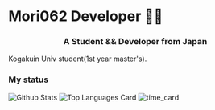 # Mori062 Developer 👨‍💻
<h3 align="center">A Student && Developer from Japan</h3>
Kogakuin Univ student(1st year master's).

### My status

![Github Stats](http://github-profile-summary-cards.vercel.app/api/cards/profile-details?username=Mori062&theme=nord_bright)
![Top Languages Card](http://github-profile-summary-cards.vercel.app/api/cards/most-commit-language?username=Mori062&theme=nord_bright)
![time_card](http://github-profile-summary-cards.vercel.app/api/cards/productive-time?username=Mori062&theme=nord_bright&utcOffset=9)
